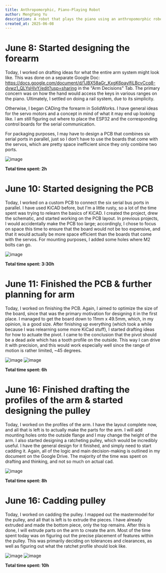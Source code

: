 ```yaml
---
title: Anthropomorphic, Piano-Playing Robot
author: MengYang Yu
description: A robot that plays the piano using an anthropomorphic robotic hand.
created_at: 2025-06-08
---
```

# June 8: Started designing the forearm

Today, I worked on drafting ideas for what the entire arm system might look like. This was done on a separate Google Doc: https://docs.google.com/document/d/1JBX58aGr_KxgK6paylfiLBcvCcq8-dvwz1_QLYsHlvY/edit?usp=sharing in the "Arm Decisions" Tab. The primary concern was on how the hand would access the keys in various ranges on the piano. Ultimately, I settled on doing a rail system, due to its simplicity. 

Otherwise, I began CADing the forearm in SolidWorks. I have general ideas for the servo motors and a concept in mind of what it may end up looking like. I am still figuring out where to place the ESP32 and the corresponding control boards for the serial communication. 

For packaging purposes, I may have to design a PCB that combines six serial ports in parallel, just so I don’t have to use the boards that come with the servos, which are pretty space inefficient since they only combine two ports.

![image](https://github.com/user-attachments/assets/7a6dc6b0-0b42-465f-9717-187fc9a0de47)


**Total time spent: 2h**

# June 10: Started designing the PCB

Today, I worked on a custom PCB to connect the six serial bus ports in parallel. I have used KiCAD before, but I'm a little rusty, so a lot of the time spent was trying to relearn the basics of KiCAD. I created the project, drew the schematic, and started working on the PCB layout. In previous projects, I would accidentally make the PCB too large; accordingly, I chose to focus on space this time to ensure that the board would not be too expensive, and that it would actually be more space efficient than the boards that come with the servos. For mounting purposes, I added some holes where M2 bolts can go.

![image](https://github.com/user-attachments/assets/e3d0eafd-50e9-4686-8e96-c5a1c3f2da38)


**Total time spent: 3:30h**

# June 11: Finished the PCB & further planning for arm

Today, I worked on finishing the PCB. Again, I aimed to optimize the size of the board, since that was the primary motivation for designing it in the first place. I managed to get the board down to 11mm x 49.5mm, which, in my opinion, is a good size. After finishing up everything (which took a while because I was relearning some more KiCad stuff), I started drafting ideas for how to actuate the pivot. I came to the conclusion that the pivot should be a dead axle which has a tooth profile on the outside. This way I can drive it with precision, and this would work especially well since the range of motion is rather limited, ~45 degrees.

![image](https://github.com/user-attachments/assets/a733877f-92f3-4093-b2b5-5310a6aac6b0)
![image](https://github.com/user-attachments/assets/b75618a9-2299-4cc6-899a-4085b383db84)

**Total time spent: 6h**

# June 16: Finished drafting the profiles of the arm & started designing the pulley

Today, I worked on the profiles of the arm. I have the layout complete now, and all that is left is to actually make the parts for the arm. I will add mounting holes onto the outside flange and I may change the height of the arm. I also started designing a ratcheting pulley, which would be incredibly useful. I have the general design for it finished, and simply need to start cadding it. Again, all of the logic and main decision-making is outlined in my document on the Google Drive. The majority of the time was spent on drafting and thinking, and not so much on actual cad.

![image](https://github.com/user-attachments/assets/5bc5c8be-2253-42c0-af8d-14ed29e630b2)


**Total time spent: 8h**

# June 16: Cadding pulley

Today, I worked on cadding the pulley. I mapped out the mastermodel for the pulley, and all that is left is to extrude the pieces. I have already extruded and made the bottom piece, only the top remains. After this is done, I will extrude parts on the arm to create the arm. Most of the time spent today was on figuring out the precise placement of features within the pulley. This was primarily deciding on tolerances and clearances, as well as figuring out what the ratchet profile should look like.

![image](https://github.com/user-attachments/assets/58b6c786-c8f6-425c-b363-1e2d353472fd)
![image](https://github.com/user-attachments/assets/dfc3b863-40b9-4c94-be74-ac69d5588341)

**Total time spent: 10h**
